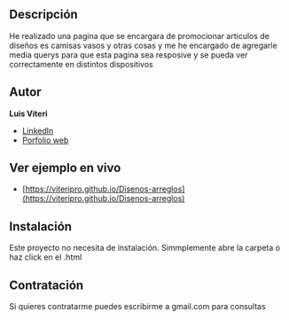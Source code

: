 ## Descripción
He realizado una pagina que se encargara de promocionar articulos de diseños es camisas vasos y otras cosas
y me he encargado de agregarle media querys para que esta pagina sea resposive y se pueda ver correctamente en
distintos dispositivos
 
## Autor
**Luis Viteri**

* [LinkedIn](https://www.linkedin.com/in/luis-viteri-a47471243)
* [Porfolio web](https://midominio.es/)

## Ver ejemplo en vivo
- [https://viteripro.github.io/Disenos-arreglos](https://viteripro.github.io/Disenos-arreglos)
## Instalación
Este proyecto no necesita de instalación. Simmplemente abre la carpeta o haz click en el .html

## Contratación
Si quieres contratarme puedes escribirme a gmail.com para consultas

